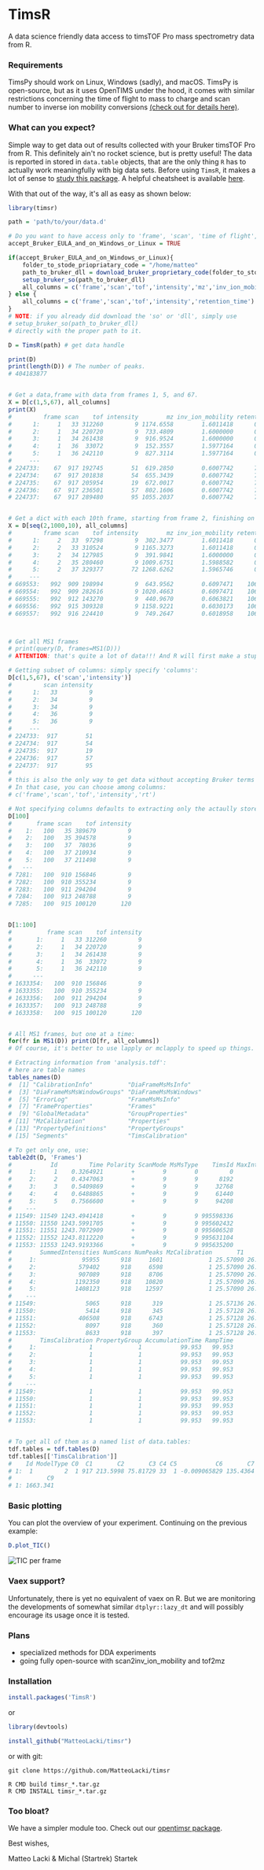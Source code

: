# TimsR

A data science friendly data access to timsTOF Pro mass spectrometry data from R.

### Requirements

TimsPy should work on Linux, Windows (sadly), and macOS.
TimsPy is open-source, but as it uses OpenTIMS under the hood, it comes with similar restrictions concerning the time of flight to mass to charge and scan number to inverse ion mobility conversions [(check out for details here)](https://github.com/michalsta/opentims).


### What can you expect?

Simple way to get data out of results collected with your Bruker timsTOF Pro from R.
This definitely ain't no rocket science, but is pretty useful!
The data is reported in stored in `data.table` objects, that are the only thing `R` has to actually work meaningfully with big data sets.
Before using `TimsR`, it makes a lot of sense to [study this package](https://cran.r-project.org/web/packages/data.table/vignettes/datatable-intro.html).
A helpful cheatsheet is available [here](https://raw.githubusercontent.com/rstudio/cheatsheets/master/datatable.pdf).

With that out of the way, it's all as easy as shown below:

```R
library(timsr)

path = 'path/to/your/data.d'

# Do you want to have access only to 'frame', 'scan', 'time of flight', and 'intensity'?
accept_Bruker_EULA_and_on_Windows_or_Linux = TRUE

if(accept_Bruker_EULA_and_on_Windows_or_Linux){
    folder_to_stode_priopriatary_code = "/home/matteo"
    path_to_bruker_dll = download_bruker_proprietary_code(folder_to_stode_priopriatary_code)
    setup_bruker_so(path_to_bruker_dll)
    all_columns = c('frame','scan','tof','intensity','mz','inv_ion_mobility','retention_time')
} else {
    all_columns = c('frame','scan','tof','intensity','retention_time')
}
# NOTE: if you already did download the 'so' or 'dll', simply use
# setup_bruker_so(path_to_bruker_dll) 
# directly with the proper path to it.

D = TimsR(path) # get data handle

print(D) 
print(length(D)) # The number of peaks.
# 404183877


# Get a data,frame with data from frames 1, 5, and 67.
X = D[c(1,5,67), all_columns]
print(X)
#         frame scan    tof intensity        mz inv_ion_mobility retention_time
#      1:     1   33 312260         9 1174.6558        1.6011418      0.3264921
#      2:     1   34 220720         9  733.4809        1.6000000      0.3264921
#      3:     1   34 261438         9  916.9524        1.6000000      0.3264921
#      4:     1   36  33072         9  152.3557        1.5977164      0.3264921
#      5:     1   36 242110         9  827.3114        1.5977164      0.3264921
#     ---                                                                      
# 224733:    67  917 192745        51  619.2850        0.6007742      7.4056544
# 224734:    67  917 201838        54  655.3439        0.6007742      7.4056544
# 224735:    67  917 205954        19  672.0017        0.6007742      7.4056544
# 224736:    67  917 236501        57  802.1606        0.6007742      7.4056544
# 224737:    67  917 289480        95 1055.2037        0.6007742      7.4056544


# Get a dict with each 10th frame, starting from frame 2, finishing on frame 1000.   
X = D[seq(2,1000,10), all_columns]
#         frame scan    tof intensity        mz inv_ion_mobility retention_time
#      1:     2   33  97298         9  302.3477        1.6011418      0.4347063
#      2:     2   33 310524         9 1165.3273        1.6011418      0.4347063
#      3:     2   34 127985         9  391.9841        1.6000000      0.4347063
#      4:     2   35 280460         9 1009.6751        1.5988582      0.4347063
#      5:     2   37 329377        72 1268.6262        1.5965746      0.4347063
#     ---                                                                      
# 669553:   992  909 198994         9  643.9562        0.6097471    106.7102786
# 669554:   992  909 282616         9 1020.4663        0.6097471    106.7102786
# 669555:   992  912 143270         9  440.9670        0.6063821    106.7102786
# 669556:   992  915 309328         9 1158.9221        0.6030173    106.7102786
# 669557:   992  916 224410         9  749.2647        0.6018958    106.7102786



# Get all MS1 frames 
# print(query(D, frames=MS1(D)))
# ATTENTION: that's quite a lot of data!!! And R will first make a stupid copy, because it's bad. You might exceed your RAM.

# Getting subset of columns: simply specify 'columns':
D[c(1,5,67), c('scan','intensity')]
#         scan intensity
#      1:   33         9
#      2:   34         9
#      3:   34         9
#      4:   36         9
#      5:   36         9
#     ---               
# 224733:  917        51
# 224734:  917        54
# 224735:  917        19
# 224736:  917        57
# 224737:  917        95
# 
# this is also the only way to get data without accepting Bruker terms of service and on MacOS (for time being).
# In that case, you can choose among columns:
# c('frame','scan','tof','intensity','rt')

# Not specifying columns defaults to extracting only the actaully stored raw data in t'analysis.tdf_raw' without their transformations:
D[100]
#       frame scan    tof intensity
#    1:   100   35 389679         9
#    2:   100   35 394578         9
#    3:   100   37  78036         9
#    4:   100   37 210934         9
#    5:   100   37 211498         9
#   ---                            
# 7281:   100  910 156846         9
# 7282:   100  910 355234         9
# 7283:   100  911 294204         9
# 7284:   100  913 248788         9
# 7285:   100  915 100120       120


D[1:100]
#          frame scan    tof intensity
#       1:     1   33 312260         9
#       2:     1   34 220720         9
#       3:     1   34 261438         9
#       4:     1   36  33072         9
#       5:     1   36 242110         9
#      ---                            
# 1633354:   100  910 156846         9
# 1633355:   100  910 355234         9
# 1633356:   100  911 294204         9
# 1633357:   100  913 248788         9
# 1633358:   100  915 100120       120


# All MS1 frames, but one at a time:
for(fr in MS1(D)) print(D[fr, all_columns])
# Of course, it's better to use lapply or mclapply to speed up things.

# Extracting information from 'analysis.tdf':
# here are table names
tables_names(D)
#  [1] "CalibrationInfo"          "DiaFrameMsMsInfo"        
#  [3] "DiaFrameMsMsWindowGroups" "DiaFrameMsMsWindows"     
#  [5] "ErrorLog"                 "FrameMsMsInfo"           
#  [7] "FrameProperties"          "Frames"                  
#  [9] "GlobalMetadata"           "GroupProperties"         
# [11] "MzCalibration"            "Properties"              
# [13] "PropertyDefinitions"      "PropertyGroups"          
# [15] "Segments"                 "TimsCalibration"

# To get only one, use:
table2dt(D, 'Frames')
#           Id         Time Polarity ScanMode MsMsType    TimsId MaxIntensity
#     1:     1    0.3264921        +        9        0         0          192
#     2:     2    0.4347063        +        9        9      8192         2384
#     3:     3    0.5409869        +        9        9     32768         4905
#     4:     4    0.6488865        +        9        9     61440         6206
#     5:     5    0.7566600        +        9        9     94208         6206
#    ---                                                                     
# 11549: 11549 1243.4941418        +        9        9 995598336          129
# 11550: 11550 1243.5991705        +        9        9 995602432          137
# 11551: 11551 1243.7072909        +        9        0 995606528          253
# 11552: 11552 1243.8112220        +        9        9 995631104          167
# 11553: 11553 1243.9193366        +        9        9 995635200          155
#        SummedIntensities NumScans NumPeaks MzCalibration       T1       T2
#     1:             95955      918     1601             1 25.57090 26.67739
#     2:            579402      918     6598             1 25.57090 26.67739
#     3:            907089      918     8706             1 25.57090 26.67739
#     4:           1192350      918    10820             1 25.57090 26.67739
#     5:           1408123      918    12597             1 25.57090 26.67739
#    ---                                                                    
# 11549:              5065      918      319             1 25.57136 26.63330
# 11550:              5414      918      345             1 25.57128 26.63330
# 11551:            406508      918     6743             1 25.57128 26.63330
# 11552:              8097      918      360             1 25.57128 26.63330
# 11553:              8633      918      397             1 25.57128 26.63330
#        TimsCalibration PropertyGroup AccumulationTime RampTime
#     1:               1             1           99.953   99.953
#     2:               1             1           99.953   99.953
#     3:               1             1           99.953   99.953
#     4:               1             1           99.953   99.953
#     5:               1             1           99.953   99.953
#    ---                                                        
# 11549:               1             1           99.953   99.953
# 11550:               1             1           99.953   99.953
# 11551:               1             1           99.953   99.953
# 11552:               1             1           99.953   99.953
# 11553:               1             1           99.953   99.953


# To get all of them as a named list of data.tables:
tdf.tables = tdf.tables(D)
tdf.tables[['TimsCalibration']]
#    Id ModelType C0  C1       C2       C3 C4 C5           C6       C7       C8
# 1:  1         2  1 917 213.5998 75.81729 33  1 -0.009065829 135.4364 13.32608
#          C9
# 1: 1663.341
```

### Basic plotting
You can plot the overview of your experiment.
Continuing on the previous example:

```R
D.plot_TIC()
```
![](https://github.com/MatteoLacki/timsr/blob/main/ms1_ms2_intensities.png "TIC per frame")
<!-- 
```R
D.plot_peak_counts()
```
![](https://github.com/MatteoLacki/timspy/blob/master/ms1ms2peak_counts.png "TIC per frame")

```R
D.plot_intensity_given_mz_inv_ion_mobility()
```
![](https://github.com/MatteoLacki/timspy/blob/master/ms1_heatmap.png "TIC per frame")
 -->
### Vaex support?

Unfortunately, there is yet no equivalent of vaex on R.
But we are monitoring the developments of somewhat similar `dtplyr::lazy_dt` and will possibly encourage its usage once it is tested.  


### Plans
* specialized methods for DDA experiments
* going fully open-source with scan2inv_ion_mobility and tof2mz


### Installation

```R
install.packages('TimsR')
```
or 
```R
library(devtools)

install_github("MatteoLacki/timsr")
```
or with git:
```{bash}
git clone https://github.com/MatteoLacki/timsr

R CMD build timsr_*.tar.gz
R CMD INSTALL timsr_*.tar.gz
```

### Too bloat?

We have a simpler module too.
Check out our [opentimsr package](https://github.com/michalsta/opentims).

Best wishes,

Matteo Lacki & Michal (Startrek) Startek
